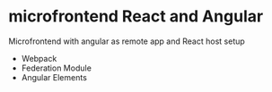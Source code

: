 # microfrontend React and Angular
Microfrontend with angular as remote app and React host setup 

- Webpack
- Federation Module
- Angular Elements

